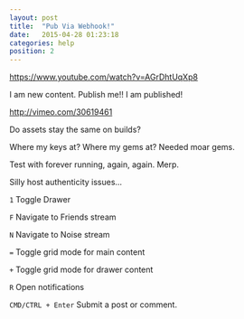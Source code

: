 ```yaml
---
layout: post
title:  "Pub Via Webhook!"
date:   2015-04-28 01:23:18
categories: help
position: 2
---
```

https://www.youtube.com/watch?v=AGrDhtUqXp8

I am new content. Publish me!! I am published!

http://vimeo.com/30619461

Do assets stay the same on builds?

Where my keys at? Where my gems at? Needed moar gems.

Test with forever running, again, again. Merp.

Silly host authenticity issues…

`1` Toggle Drawer

`F` Navigate to Friends stream

`N` Navigate to Noise stream

`=` Toggle grid mode for main content

`+` Toggle grid mode for drawer content

`R` Open notifications

`CMD/CTRL + Enter` Submit a post or comment.
